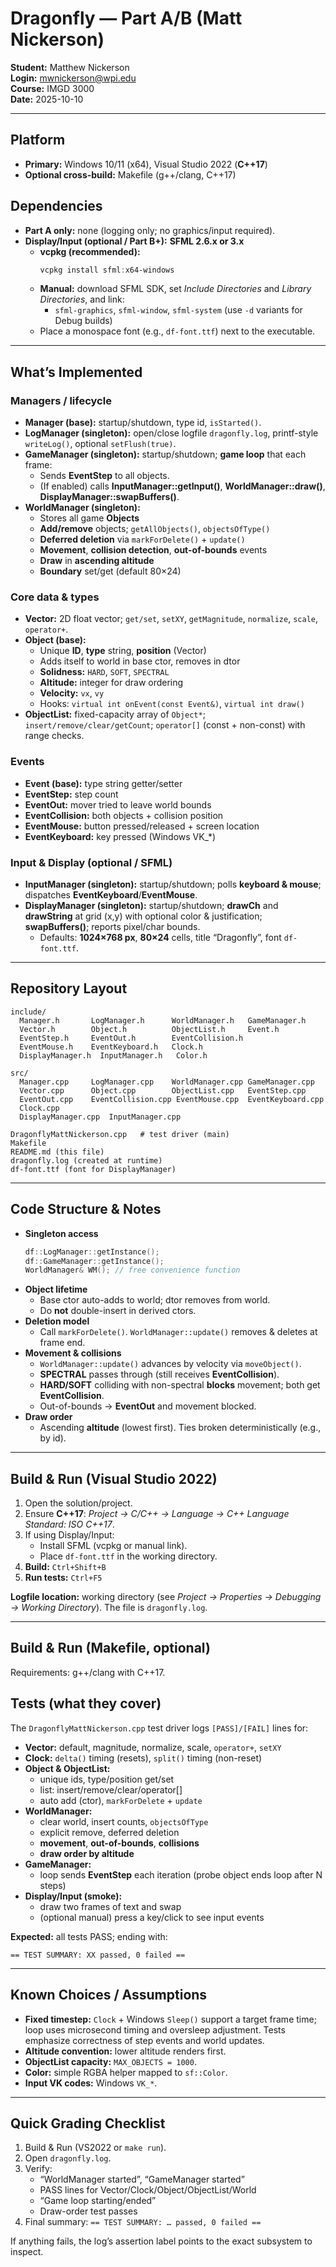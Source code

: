 # Dragonfly — Part A/B (Matt Nickerson)

**Student:** Matthew Nickerson  
**Login:** mwnickerson@wpi.edu  
**Course:** IMGD 3000  
**Date:** 2025-10-10

---

## Platform

- **Primary:** Windows 10/11 (x64), Visual Studio 2022 (**C++17**)
- **Optional cross-build:** Makefile (g++/clang, C++17)

## Dependencies

- **Part A only:** none (logging only; no graphics/input required).
- **Display/Input (optional / Part B+):** **SFML 2.6.x or 3.x**
  - **vcpkg (recommended):**
    ```powershell
    vcpkg install sfml:x64-windows
    ```
  - **Manual:** download SFML SDK, set *Include Directories* and *Library Directories*, and link:
    - `sfml-graphics`, `sfml-window`, `sfml-system` (use `-d` variants for Debug builds)
  - Place a monospace font (e.g., `df-font.ttf`) next to the executable.

---

## What’s Implemented

### Managers / lifecycle

- **Manager (base):** startup/shutdown, type id, `isStarted()`.
- **LogManager (singleton):** open/close logfile `dragonfly.log`, printf-style `writeLog()`, optional `setFlush(true)`.
- **GameManager (singleton):** startup/shutdown; **game loop** that each frame:
  - Sends **EventStep** to all objects.
  - (If enabled) calls **InputManager::getInput()**, **WorldManager::draw()**, **DisplayManager::swapBuffers()**.
- **WorldManager (singleton):**
  - Stores all game **Objects**
  - **Add/remove** objects; `getAllObjects()`, `objectsOfType()`
  - **Deferred deletion** via `markForDelete()` + `update()`
  - **Movement**, **collision detection**, **out-of-bounds** events
  - **Draw** in **ascending altitude**
  - **Boundary** set/get (default 80×24)

### Core data & types

- **Vector:** 2D float vector; `get/set`, `setXY`, `getMagnitude`, `normalize`, `scale`, `operator+`.
- **Object (base):**
  - Unique **ID**, **type** string, **position** (Vector)
  - Adds itself to world in base ctor, removes in dtor
  - **Solidness:** `HARD`, `SOFT`, `SPECTRAL`
  - **Altitude:** integer for draw ordering
  - **Velocity:** `vx`, `vy`
  - Hooks: `virtual int onEvent(const Event&)`, `virtual int draw()`
- **ObjectList:** fixed-capacity array of `Object*`; `insert/remove/clear/getCount`; `operator[]` (const + non-const) with range checks.

### Events

- **Event (base):** type string getter/setter
- **EventStep:** step count
- **EventOut:** mover tried to leave world bounds
- **EventCollision:** both objects + collision position
- **EventMouse:** button pressed/released + screen location
- **EventKeyboard:** key pressed (Windows VK_*)

### Input & Display (optional / SFML)

- **InputManager (singleton):** startup/shutdown; polls **keyboard & mouse**; dispatches **EventKeyboard**/**EventMouse**.
- **DisplayManager (singleton):** startup/shutdown; **drawCh** and **drawString** at grid (x,y) with optional color & justification; **swapBuffers()**; reports pixel/char bounds.
  - Defaults: **1024×768 px**, **80×24** cells, title “Dragonfly”, font `df-font.ttf`.

---

## Repository Layout

```
include/
  Manager.h       LogManager.h      WorldManager.h   GameManager.h
  Vector.h        Object.h          ObjectList.h     Event.h
  EventStep.h     EventOut.h        EventCollision.h
  EventMouse.h    EventKeyboard.h   Clock.h
  DisplayManager.h  InputManager.h   Color.h

src/
  Manager.cpp     LogManager.cpp    WorldManager.cpp GameManager.cpp
  Vector.cpp      Object.cpp        ObjectList.cpp   EventStep.cpp
  EventOut.cpp    EventCollision.cpp EventMouse.cpp  EventKeyboard.cpp
  Clock.cpp
  DisplayManager.cpp  InputManager.cpp

DragonflyMattNickerson.cpp   # test driver (main)
Makefile
README.md (this file)
dragonfly.log (created at runtime)
df-font.ttf (font for DisplayManager)
```

---

## Code Structure & Notes

- **Singleton access**
  ```cpp
  df::LogManager::getInstance();
  df::GameManager::getInstance();
  WorldManager& WM(); // free convenience function
  ```
- **Object lifetime**
  - Base ctor auto-adds to world; dtor removes from world.
  - Do **not** double-insert in derived ctors.
- **Deletion model**
  - Call `markForDelete()`. `WorldManager::update()` removes & deletes at frame end.
- **Movement & collisions**
  - `WorldManager::update()` advances by velocity via `moveObject()`.
  - **SPECTRAL** passes through (still receives **EventCollision**).
  - **HARD/SOFT** colliding with non-spectral **blocks** movement; both get **EventCollision**.
  - Out-of-bounds → **EventOut** and movement blocked.
- **Draw order**
  - Ascending **altitude** (lowest first). Ties broken deterministically (e.g., by id).

---

## Build & Run (Visual Studio 2022)

1. Open the solution/project.
2. Ensure **C++17**: *Project → C/C++ → Language → C++ Language Standard: ISO C++17*.
3. If using Display/Input:
   - Install SFML (vcpkg or manual link).
   - Place `df-font.ttf` in the working directory.
4. **Build:** `Ctrl+Shift+B`
5. **Run tests:** `Ctrl+F5`

**Logfile location:** working directory (see *Project → Properties → Debugging → Working Directory*). The file is `dragonfly.log`.

---

## Build & Run (Makefile, optional)

Requirements: g++/clang with C++17.


## Tests (what they cover)

The `DragonflyMattNickerson.cpp` test driver logs `[PASS]/[FAIL]` lines for:

- **Vector:** default, magnitude, normalize, scale, `operator+`, `setXY`
- **Clock:** `delta()` timing (resets), `split()` timing (non-reset)
- **Object & ObjectList:**
  - unique ids, type/position get/set
  - list: insert/remove/clear/operator[]
  - auto add (ctor), `markForDelete` + `update`
- **WorldManager:**
  - clear world, insert counts, `objectsOfType`
  - explicit remove, deferred deletion
  - **movement**, **out-of-bounds**, **collisions**
  - **draw order by altitude**
- **GameManager:**
  - loop sends **EventStep** each iteration (probe object ends loop after N steps)
- **Display/Input (smoke):**
  - draw two frames of text and swap
  - (optional manual) press a key/click to see input events

**Expected:** all tests PASS; ending with:
```
== TEST SUMMARY: XX passed, 0 failed ==
```

---

## Known Choices / Assumptions

- **Fixed timestep:** `Clock` + Windows `Sleep()` support a target frame time; loop uses microsecond timing and oversleep adjustment. Tests emphasize correctness of step events and world updates.
- **Altitude convention:** lower altitude renders first.
- **ObjectList capacity:** `MAX_OBJECTS = 1000`.
- **Color:** simple RGBA helper mapped to `sf::Color`.
- **Input VK codes:** Windows `VK_*`.

---

## Quick Grading Checklist

1. Build & Run (VS2022 or `make run`).
2. Open `dragonfly.log`.
3. Verify:
   - “WorldManager started”, “GameManager started”
   - PASS lines for Vector/Clock/Object/ObjectList/World
   - “Game loop starting/ended”
   - Draw-order test passes
4. Final summary: `== TEST SUMMARY: … passed, 0 failed ==`

If anything fails, the log’s assertion label points to the exact subsystem to inspect.
